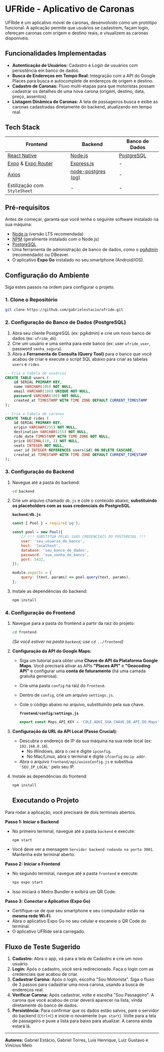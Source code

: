 # UFRide - Aplicativo de Caronas

UFRide é um aplicativo móvel de caronas, desenvolvido como um protótipo funcional. A aplicação permite que usuários se cadastrem, façam login, ofereçam caronas com origem e destino reais, e visualizem as caronas disponíveis.

## Funcionalidades Implementadas

- **Autenticação de Usuários:** Cadastro e Login de usuários com persistência em banco de dados.
- **Busca de Endereços em Tempo Real:** Integração com a API do Google Places para busca e autocomplete de endereços de origem e destino.
- **Cadastro de Caronas:** Fluxo multi-etapas para que motoristas possam cadastrar os detalhes de uma nova carona (origem, destino, data, preço, assentos).
- **Listagem Dinâmica de Caronas:** A tela de passageiros busca e exibe as caronas cadastradas diretamente do backend, atualizando em tempo real.

## Tech Stack

| Frontend                                                                                      | Backend                                                                                   | Banco de Dados |
| --------------------------------------------------------------------------------------------- | ----------------------------------------------------------------------------------------- | -------------- |
| [React Native](https://reactnative.dev/)                                                      | [Node.js](https://nodejs.org/)                                                            | [PostgreSQL](https://www.postgresql.org/)   |
| [Expo](https://expo.dev/) & [Expo Router](https://docs.expo.dev/router/introduction/)           | [Express.js](https://expressjs.com/)                                                      | -              |
| [Axios](https://axios-http.com/)                                                              | [node-postgres (pg)](https://node-postgres.com/)                                          | -              |
| Estilização com `StyleSheet`                                                                   | -                                                                                         | -              |

## Pré-requisitos

Antes de começar, garanta que você tenha o seguinte software instalado na sua máquina:

- [Node.js](https://nodejs.org/en) (versão LTS recomendada)
- [NPM](https://www.npmjs.com/) (geralmente instalado com o Node.js)
- [PostgreSQL](https://www.postgresql.org/download/)
- Uma ferramenta de administração de banco de dados, como o [pgAdmin](https://www.pgadmin.org/) (recomendado) ou DBeaver.
- O aplicativo **Expo Go** instalado no seu smartphone (Android/iOS).

## Configuração do Ambiente

Siga estes passos na ordem para configurar o projeto.

### 1. Clone o Repositório

```bash
git clone https://github.com/gabrielestacio/ufride.git
```

### 2. Configuração do Banco de Dados (PostgreSQL)

1.  Abra seu cliente PostgreSQL (ex: pgAdmin) e crie um novo banco de dados (ex: `ufride_db`).
2.  Crie um usuário e uma senha para este banco (ex: user `ufride_user`, password `senha_segura`).
3.  Abra a **Ferramenta de Consulta (Query Tool)** para o banco que você acabou de criar e execute o script SQL abaixo para criar as tabelas `users` e `rides`.

```sql
-- Cria a tabela de usuários
CREATE TABLE users (
    id SERIAL PRIMARY KEY,
    name VARCHAR(100) NOT NULL,
    email VARCHAR(100) UNIQUE NOT NULL,
    password VARCHAR(100) NOT NULL,
    created_at TIMESTAMP WITH TIME ZONE DEFAULT CURRENT_TIMESTAMP
);

-- Cria a tabela de caronas
CREATE TABLE rides (
    id SERIAL PRIMARY KEY,
    origin VARCHAR(255) NOT NULL,
    destination VARCHAR(255) NOT NULL,
    ride_date TIMESTAMP WITH TIME ZONE NOT NULL,
    price DECIMAL(10, 2) NOT NULL,
    seats INTEGER NOT NULL,
    user_id INTEGER REFERENCES users(id) ON DELETE CASCADE,
    created_at TIMESTAMP WITH TIME ZONE DEFAULT CURRENT_TIMESTAMP
);
```

### 3. Configuração do Backend

1.  Navegue até a pasta do backend:
    ```bash
    cd backend
    ```
2.  Crie um arquivo chamado `db.js` e cole o conteúdo abaixo, **substituindo os placeholders com as suas credenciais do PostgreSQL**.

    **`backend/db.js`**
    ```javascript
    const { Pool } = require('pg');

    const pool = new Pool({
        // !!! SUBSTITUA PELAS SUAS CREDENCIAIS DO POSTGRESQL !!!
        user: 'seu_usuario_do_banco',
        host: 'localhost',
        database: 'seu_banco_de_dados',
        password: 'sua_senha_do_banco',
        port: 5432,
    });

    module.exports = {
        query: (text, params) => pool.query(text, params),
    };
    ```

3.  Instale as dependências do backend:
    ```bash
    npm install
    ```

### 4. Configuração do Frontend

1.  Navegue para a pasta do frontend a partir da raiz do projeto:
    ```bash
    cd frontend 
    ```
    *(Se você estiver na pasta `backend`, use `cd ../frontend`)*

2.  **Configuração da API do Google Maps:**
    - Siga um tutorial para obter uma **Chave de API da Plataforma Google Maps**. Você precisará ativar as APIs **"Places API"** e **"Geocoding API"** e configurar uma **conta de faturamento** (há uma camada gratuita generosa).
    - Crie uma pasta `config` na raiz do `frontend`.
    - Dentro de `config`, crie um arquivo `settings.js`.
    - Cole o código abaixo no arquivo, substituindo pela sua chave.

        **`frontend/config/settings.js`**
        ```javascript
        export const Maps_API_KEY = 'COLE_AQUI_SUA_CHAVE_DE_API_DO_Maps';
        ```

3.  **Configuração da URL da API Local (Passo Crucial):**
    - Descubra o endereço de IP da sua máquina na sua rede local (ex: `192.168.0.10`).
        - No Windows, abra o `cmd` e digite `ipconfig`.
        - No Mac/Linux, abra o terminal e digite `ifconfig` ou `ip addr`.
    - Abra o arquivo `frontend/api/axiosConfig.js` e substitua `'SEU_IP_LOCAL'` pelo seu IP.

4.  Instale as dependências do frontend:
    ```bash
    npm install
    ```

    ## Executando o Projeto

Para rodar a aplicação, você precisará de dois terminais abertos.

**Passo 1: Iniciar o Backend**
- No primeiro terminal, navegue até a pasta `backend` e execute:
    ```bash
    npm start
    ```
- Você deve ver a mensagem `Servidor backend rodando na porta 3001`. Mantenha este terminal aberto.

**Passo 2: Iniciar o Frontend**
- No segundo terminal, navegue até a pasta `frontend` e execute:
    ```bash
    npx expo start
    ```
- Isso iniciará o Metro Bundler e exibirá um QR Code.

**Passo 3: Conectar o Aplicativo (Expo Go)**
- Certifique-se de que seu smartphone e seu computador estão na **mesma rede Wi-Fi**.
- Abra o aplicativo Expo Go no seu celular e escaneie o QR Code do terminal.
- O aplicativo UFRide será carregado.

## Fluxo de Teste Sugerido

1.  **Cadastro:** Abra o app, vá para a tela de Cadastro e crie um novo usuário.
2.  **Login:** Após o cadastro, você será redirecionado. Faça o login com as credenciais que acabou de criar.
3.  **Cadastrar Carona:** Após o login, escolha "Sou Motorista". Siga o fluxo de 3 passos para cadastrar uma nova carona, usando a busca de endereços real.
4.  **Verificar Carona:** Após cadastrar, volte e escolha "Sou Passageiro". A carona que você acabou de criar deverá aparecer na lista, vinda diretamente do banco de dados.
5.  **Persistência:** Para confirmar que os dados estão salvos, pare o servidor do backend (`Ctrl+C`) e inicie-o novamente (`npm start`). Volte para a tela de passageiro e puxe a lista para baixo para atualizar. A carona ainda estará lá.

---

**Autores:** Gabriel Estácio, Gabriel Torres, Luis Henrique, Luiz Gustavo e Vinícius Melo
